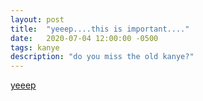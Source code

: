 ```yaml
---
layout: post
title:  "yeeep....this is important...."
date:   2020-07-04 12:00:00 -0500
tags: kanye
description: "do you miss the old kanye?"
---
```


<a href="/blog/assets/post-files/2020-07-04-Kanye/audio.mp3" target="_blank"/>yeeep</a>